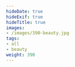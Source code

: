 ```yaml
---
hideDate: true
hideExif: true
hideTitle: true
images:
- /images/390-beauty.jpg
tags:
- all
- beauty
weight: 390
---
```

